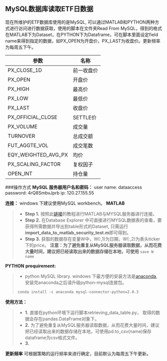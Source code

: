 **MySQL数据库读取ETF日数据**
---
现在所维护的ETF数据库使用的是MySQL, 可以通过MATLAB和PYTHON两种方式进行访问进行数据获取，使用的脚本在文件夹Read From MySQL，得到的格式在MATLAB下为Dataset，在PYTHON下为Dataframe，可在脚本里面设定field name来得到指定的数据，如PX_OPEN为开盘价，PX_LAST为收盘价。更新频率为每周五下午。

参数 | 名称
--  |  -- 
PX_CLOSE_1D  | 前一收盘价
  PX_OPEN | 开盘价
  PX_HIGH | 最高价
  PX_LOW | 最低价
  PX_LAST | 收盘价
  PX_OFFICIAL_CLOSE | SETTLE价
  PX_VOLUME | 成交量
  TURNOVER | 总成交额
  FUT_AGGTE_VOL | 成交笔数
  EQY_WEIGHTED_AVG_PX | 均价
  PX_SCALING_FACTOR | 复权因子
  OPEN_INT | 持仓量

###操作方式
**MySQL**
**服务器用户名和密码：**
user name: dataaccess
password: 4rQ8SmbvJprb
ip: 120.27.155.55

**连接：**
windows 下建议使用MySQL workbench。
**MATLAB**
> - **Step 1.** 按照此[链接][1]的教程进行MATLAB与MYSQL服务器进行连接。
> - **Step 2.** 在Database Explorer 中可直接进行MYSQL数据表的查看，要获得所需数据并导出到table形式的Dataset, 只需运行**import_data_to_matlab_security_test.m**即可得到。
 > - **Step 3.** 获取的数据存在变量W中，W(:,1)为日期，W(:,2)为表头ticker下的price。
 > **注意：为了避免重复从MySQL服务器读取数据，从而花费大量时间，建议把已经读取出来的数据存储在本地，可使用**
 > ```save W name```

 
**PYTHON**
__prequirement:__
> - python MySQL library. windows 下最方便的安装方法是[anaconda][2], 安装完anaconda之后请升级python-mysql连接包。
> ```
> conda install -c anaconda mysql-connector-python=2.0.3
> ```
> 

 
__使用方法：__
> - **1.** 直接在python环境下运行脚本retrieving_data_table.py， 取得的数据会存在pandas.DataFrame对象下。
> - **2.** 为了避免重复从MySQL服务器读取数据，从而花费大量时间，建议把已经读取出来的数据存储在本地，可使用pd.to_csv(name)保存dataframe为csv格式文件。
 > - **3.**

**更新频率**
可根据策略的运行频率来进行确定，目前默认为每周五下午更新。


[1]: http://www.mathworks.com/help/database/ug/mysql-jdbc-windows.html
[2]: http://repo.continuum.io/archive/Anaconda2-4.1.1-Windows-x86_64.exe
